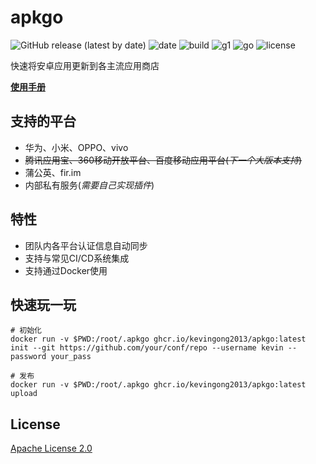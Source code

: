 # apkgo

![GitHub release (latest by date)](https://img.shields.io/github/v/release/KevinGong2013/apkgo) ![date](https://img.shields.io/github/release-date/kevingong2013/apkgo?style=flat-square) ![build](https://img.shields.io/github/actions/workflow/status/kevingong2013/apkgo/release.yml?style=flat-square) ![g1](https://img.shields.io/github/go-mod/go-version/kevingong2013/apkgo?style=flat-square) ![go](https://img.shields.io/github/languages/top/kevingong2013/apkgo?style=flat-square) ![license](https://img.shields.io/github/license/kevingong2013/apkgo?style=flat-square)

快速将安卓应用更新到各主流应用商店

**[使用手册](https://apkgo.com.cn)**

## 支持的平台

- 华为、小米、OPPO、vivo
- ~~腾讯应用宝、360移动开放平台、百度移动应用平台(*下一个大版本支持*)~~
- 蒲公英、fir.im
- 内部私有服务(*需要自己实现插件*)

## 特性

- 团队内各平台认证信息自动同步
- 支持与常见CI/CD系统集成
- 支持通过Docker使用

## 快速玩一玩

```shell
# 初始化
docker run -v $PWD:/root/.apkgo ghcr.io/kevingong2013/apkgo:latest init --git https://github.com/your/conf/repo --username kevin --password your_pass

# 发布
docker run -v $PWD:/root/.apkgo ghcr.io/kevingong2013/apkgo:latest upload
```

## License

[Apache License 2.0](./LICENSE)
